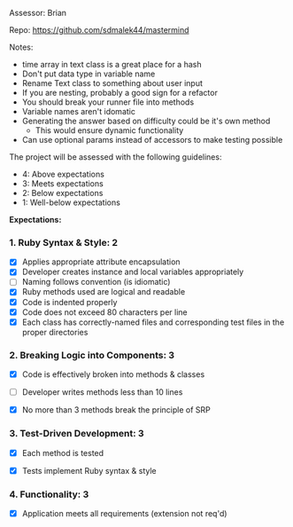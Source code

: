 Assessor: Brian 

Repo: https://github.com/sdmalek44/mastermind

Notes:

* time array in text class is a great place for a hash
* Don't put data type in variable name
* Rename Text class to something about user input
* If you are nesting, probably a good sign for a refactor
* You should break your runner file into methods
* Variable names aren't idomatic
* Generating the answer based on difficulty could be it's own method
  * This would ensure dynamic functionality
* Can use optional params instead of accessors to make testing possible

The project will be assessed with the following guidelines:

* 4: Above expectations
* 3: Meets expectations
* 2: Below expectations
* 1: Well-below expectations

**Expectations:**

### 1. Ruby Syntax & Style: 2

- [x] Applies appropriate attribute encapsulation  
- [x] Developer creates instance and local variables appropriately
- [ ] Naming follows convention (is idiomatic)
- [x] Ruby methods used are logical and readable
- [x] Code is indented properly
- [x] Code does not exceed 80 characters per line
- [x] Each class has correctly-named files and corresponding test files in the proper directories

### 2. Breaking Logic into Components: 3

- [x] Code is effectively broken into methods & classes
- [ ] Developer writes methods less than 10 lines
- [x] No more than 3 methods break the principle of SRP


### 3. Test-Driven Development: 3

- [x] Each method is tested  
- [x] Tests implement Ruby syntax & style   


### 4. Functionality: 3

- [x] Application meets all requirements (extension not req'd)
